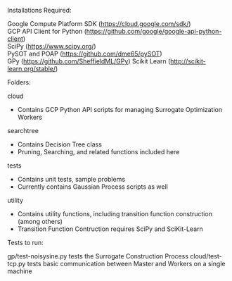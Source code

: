 Installations Required:

Google Compute Platform SDK (https://cloud.google.com/sdk/)  
GCP API Client for Python (https://github.com/google/google-api-python-client)  
SciPy (https://www.scipy.org/)  
PySOT and POAP (https://github.com/dme65/pySOT)  
GPy (https://github.com/SheffieldML/GPy)
Scikit Learn (http://scikit-learn.org/stable/)


Folders:

cloud  
* Contains GCP Python API scripts for managing Surrogate Optimization Workers 

searchtree  
* Contains Decision Tree class
* Pruning, Searching, and related functions included here

tests  
* Contains unit tests, sample problems
* Currently contains Gaussian Process scripts as well

utility  
* Contains utility functions, including transition function construction (among others)
* Transition Function Contruction requires SciPy and SciKit-Learn

Tests to run: 

gp/test-noisysine.py tests the Surrogate Construction Process 
cloud/test-tcp.py tests basic communication between Master and Workers on a single machine
